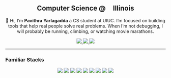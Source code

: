 <h2 align="center">Computer Science @ <img width="13px" src="https://marketing.illinois.edu/wp-content/uploads/2021/09/block-I-primary.png"/> Illinois</h2>


<p align="center">
  👋 Hi, I’m <strong>Pavithra Yarlagadda</strong> a CS student at UIUC.  I’m focused on building tools that help real people solve real problems. When I’m not debugging, I will probably be running, climbing, or watching movie marathons.



<p align="center">
  <a href="https://linkedin.com/in/pyarla">
    <img src="https://img.shields.io/badge/LinkedIn-blue?logo=linkedin&logoColor=white" />
  </a>
  <a href="https://github.com/PYarla2">
    <img src="https://img.shields.io/badge/GitHub-black?logo=github&logoColor=white" />
  </a>
  <a href="https://twitter.com/pyrla">
    <img src="https://img.shields.io/badge/Twitter-1DA1F2?logo=twitter&logoColor=white" />
  </a>
</p>

---

### Familiar Stacks

<p align="center">
  <img src="https://img.shields.io/badge/Python-3776AB?logo=python&logoColor=white" />
  <img src="https://img.shields.io/badge/JavaScript-F7DF1E?logo=javascript&logoColor=black" />
  <img src="https://img.shields.io/badge/C++-00599C?logo=c%2B%2B&logoColor=white" />
  <img src="https://img.shields.io/badge/React-20232A?logo=react&logoColor=61DAFB" />
  <img src="https://img.shields.io/badge/Node.js-339933?logo=nodedotjs&logoColor=white" />
  <img src="https://img.shields.io/badge/Express-000000?logo=express&logoColor=white" />
  <img src="https://img.shields.io/badge/Supabase-3ECF8E?logo=supabase&logoColor=white" />
  <img src="https://img.shields.io/badge/PostgreSQL-4169E1?logo=postgresql&logoColor=white" />
  <img src="https://img.shields.io/badge/Tailwind-06B6D4?logo=tailwindcss&logoColor=white" />
</p>
